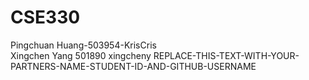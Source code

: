 # CSE330
Pingchuan Huang-503954-KrisCris<br>
Xingchen Yang 501890 xingcheny
REPLACE-THIS-TEXT-WITH-YOUR-PARTNERS-NAME-STUDENT-ID-AND-GITHUB-USERNAME
